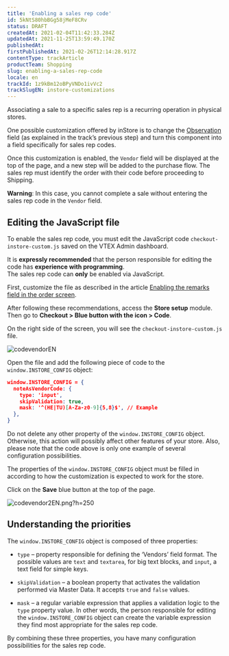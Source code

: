 ```yaml
---
title: 'Enabling a sales rep code'
id: 5kNtS80hbBGg58jMeF8CRv
status: DRAFT
createdAt: 2021-02-04T11:42:33.284Z
updatedAt: 2021-11-25T13:59:49.170Z
publishedAt: 
firstPublishedAt: 2021-02-26T12:14:28.917Z
contentType: trackArticle
productTeam: Shopping
slug: enabling-a-sales-rep-code
locale: en
trackId: 1z9kBm12oBPyVNDo1ivVc2
trackSlugEN: instore-customizations
---
```


Associating a sale to a specific sales rep is a recurring operation in physical stores.

One possible customization offered by inStore is to change the [Observation](https://help.vtex.com/en/tracks/instore-customizacoes--1z9kBm12oBPyVNDo1ivVc2/8Aj21R8bll0tdrxHWjVOs) field (as explained in the track’s previous step) and turn this component into a field specifically for sales rep codes.

Once this customization is enabled, the `Vendor` field will be displayed at the top of the page, and a new step will be added to the purchase flow. The sales rep must identify the order with their code before proceeding to Shipping.

<div class="alert alert-danger">
<strong>Warning</strong>: In this case, you cannot complete a sale without entering the sales rep code in the <code>Vendor</code> field.
</div>

## Editing the JavaScript file

To enable the sales rep code, you must edit the JavaScript code `checkout-instore-custom.js` saved on the VTEX Admin dashboard.

<div class="alert alert-warning">
It is <strong>expressly recommended</strong> that the person responsible for editing the code has <strong>experience with programming</strong>.
</div>  

<div class="alert alert-info">
The sales rep code can <strong>only</strong> be enabled via JavaScript.
</div>

First, customize the file as described in the article [Enabling the remarks field in the order screen](https://help.vtex.com/en/tracks/instore-customizacoes--1z9kBm12oBPyVNDo1ivVc2/8Aj21R8bll0tdrxHWjVOs).

After following these recommendations, access the __Store setup__ module. Then go to __Checkout > Blue button with the <i class="fas fa-cog"></i> icon > Code__.

On the right side of the screen, you will see the `checkout-instore-custom.js` file. 

![codevendorEN](//images.ctfassets.net/alneenqid6w5/71ZvVaWtn6hk5mYoISKE1y/2f4f5e201f6bc9b53fc694f7d70e05f3/codevendorEN.png)

Open the file and add the following piece of code to the `window.INSTORE_CONFIG` object:

```json
window.INSTORE_CONFIG = {
  noteAsVendorCode: {
    type: 'input',
    skipValidation: true,
    mask: '^(HE|TU)[A-Za-z0-9]{5,8}$', // Example
  },
}
```

<div class="alert alert-danger">
Do not delete any other property of the <code>window.INSTORE_CONFIG</code> object. Otherwise, this action will possibly affect other features of your store. Also, please note that the code above is only one example of several configuration possibilities.
</div>

The properties of the `window.INSTORE_CONFIG` object must be filled in according to how the customization is expected to work for the store.

Click on the __Save__ blue button at the top of the page. 

![codevendor2EN.png?h=250](//images.ctfassets.net/alneenqid6w5/4T3vxA5Yatu9icLNPGuyCX/f456976ff81339225eef6bd0c458e6db/codevendor2EN.png)

## Understanding the priorities

The `window.INSTORE_CONFIG` object is composed of three properties:

- `type` – property responsible for defining the ‘Vendors’ field format. The possible values are `text` and `textarea`, for big text blocks, and `input`, a text field for simple keys.

- `skipValidation` – a boolean property that activates the validation performed via Master Data. It accepts `true` and `false` values.

- `mask` – a regular variable expression that applies a validation logic to the `type` property value. In other words, the person responsible for editing the `window.INSTORE_CONFIG` object can create the variable expression they find most appropriate for the sales rep code.

By combining these three properties, you have many configuration possibilities for the sales rep code. 
